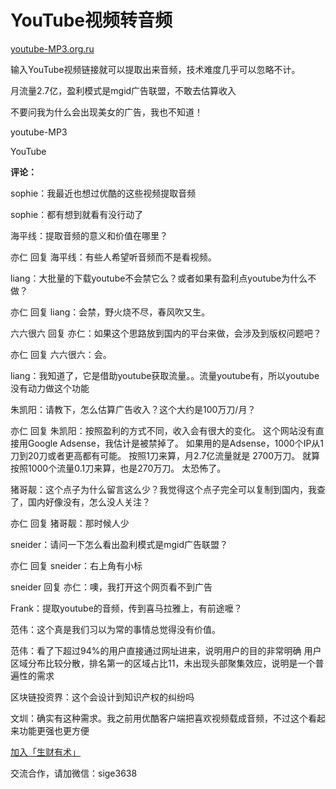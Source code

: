 # YouTube视频转音频

[youtube-MP3.org.ru](https://youtube-mp3.org.ru/)

输入YouTube视频链接就可以提取出来音频，技术难度几乎可以忽略不计。

月流量2.7亿，盈利模式是mgid广告联盟，不敢去估算收入

不要问我为什么会出现美女的广告，我也不知道！

youtube-MP3

YouTube

**评论：**

sophie：我最近也想过优酷的这些视频提取音频

sophie：都有想到就看有没行动了

海平线：提取音频的意义和价值在哪里？

亦仁 回复 海平线：有些人希望听音频而不是看视频。

liang：大批量的下载youtube不会禁它么？或者如果有盈利点youtube为什么不做？

亦仁 回复 liang：会禁，野火烧不尽，春风吹又生。

六六很六 回复 亦仁：如果这个思路放到国内的平台来做，会涉及到版权问题吧？

亦仁 回复 六六很六：会。

liang：我知道了，它是借助youtube获取流量。。流量youtube有，所以youtube没有动力做这个功能

朱凯阳：请教下，怎么估算广告收入？这个大约是100万刀/月？

亦仁 回复 朱凯阳：按照盈利的方式不同，收入会有很大的变化。 这个网站没有直接用Google Adsense，我估计是被禁掉了。 如果用的是Adsense，1000个IP从1刀到20刀或者更高都有可能。 按照1刀来算，月2.7亿流量就是 2700万刀。 就算按照1000个流量0.1刀来算，也是270万刀。 太恐怖了。

猪哥靓：这个点子为什么留言这么少？我觉得这个点子完全可以复制到国内，我查了，国内好像没有，怎么没人关注？

亦仁 回复 猪哥靓：那时候人少

sneider：请问一下怎么看出盈利模式是mgid广告联盟？

亦仁 回复 sneider：右上角有小标

sneider 回复 亦仁：噢，我打开这个网页看不到广告

Frank：提取youtube的音频，传到喜马拉雅上，有前途嚒？

范伟：这个真是我们习以为常的事情总觉得没有价值。

范伟：看了下超过94%的用户直接通过网址进来，说明用户的目的非常明确 用户区域分布比较分散，排名第一的区域占比11，未出现头部聚集效应，说明是一个普遍性的需求

区块链投资界：这个会设计到知识产权的纠纷吗

文圳：确实有这种需求。我之前用优酷客户端把喜欢视频载成音频，不过这个看起来功能更强也更方便

[加入「生财有术」](https://www.ilangcai.com/jiaru/)

交流合作，请加微信：sige3638

